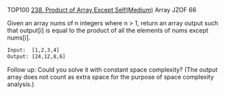 TOP100
[238. Product of Array Except Self(Medium)](https://leetcode.com/problems/product-of-array-except-self)
Array
JZOF 66

Given an array nums of n integers where n > 1,
return an array output such that output[i] is equal to the product of all the elements of nums except nums[i].
```html
Input:  [1,2,3,4]
Output: [24,12,8,6]
```  

Follow up:
Could you solve it with constant space complexity?
(The output array does not count as extra space for the purpose of space complexity analysis.)
